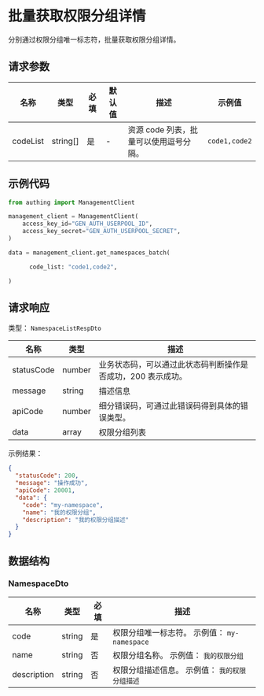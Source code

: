 # 批量获取权限分组详情

<!--
  警告⚠️：
  不要直接修改该文档，
  https://github.com/Authing/authing-docs-factory
  使用该项目进行生成
-->

<LastUpdated />

分别通过权限分组唯一标志符，批量获取权限分组详情。

## 请求参数

| 名称     | 类型     | 必填 | 默认值 | 描述                                   | 示例值        |
| -------- | -------- | ---- | ------ | -------------------------------------- | ------------- |
| codeList | string[] | 是   | -      | 资源 code 列表，批量可以使用逗号分隔。 | `code1,code2` |

## 示例代码

```py
from authing import ManagementClient

management_client = ManagementClient(
    access_key_id="GEN_AUTH_USERPOOL_ID",
    access_key_secret="GEN_AUTH_USERPOOL_SECRET",
)

data = management_client.get_namespaces_batch(

      code_list: "code1,code2",

)
```

## 请求响应

类型： `NamespaceListRespDto`

| 名称       | 类型   | 描述                                                         |
| ---------- | ------ | ------------------------------------------------------------ |
| statusCode | number | 业务状态码，可以通过此状态码判断操作是否成功，200 表示成功。 |
| message    | string | 描述信息                                                     |
| apiCode    | number | 细分错误码，可通过此错误码得到具体的错误类型。               |
| data       | array  | 权限分组列表                                                 |

示例结果：

```json
{
  "statusCode": 200,
  "message": "操作成功",
  "apiCode": 20001,
  "data": {
    "code": "my-namespace",
    "name": "我的权限分组",
    "description": "我的权限分组描述"
  }
}
```

## 数据结构

### <a id="NamespaceDto"></a> NamespaceDto

| 名称        | 类型   | 必填 | 描述                                           |
| ----------- | ------ | ---- | ---------------------------------------------- |
| code        | string | 是   | 权限分组唯一标志符。 示例值： `my-namespace`   |
| name        | string | 否   | 权限分组名称。 示例值： `我的权限分组`         |
| description | string | 否   | 权限分组描述信息。 示例值： `我的权限分组描述` |
